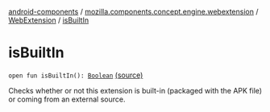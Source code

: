 [android-components](../../index.md) / [mozilla.components.concept.engine.webextension](../index.md) / [WebExtension](index.md) / [isBuiltIn](./is-built-in.md)

# isBuiltIn

`open fun isBuiltIn(): `[`Boolean`](https://kotlinlang.org/api/latest/jvm/stdlib/kotlin/-boolean/index.html) [(source)](https://github.com/mozilla-mobile/android-components/blob/master/components/concept/engine/src/main/java/mozilla/components/concept/engine/webextension/WebExtension.kt#L162)

Checks whether or not this extension is built-in (packaged with the
APK file) or coming from an external source.

